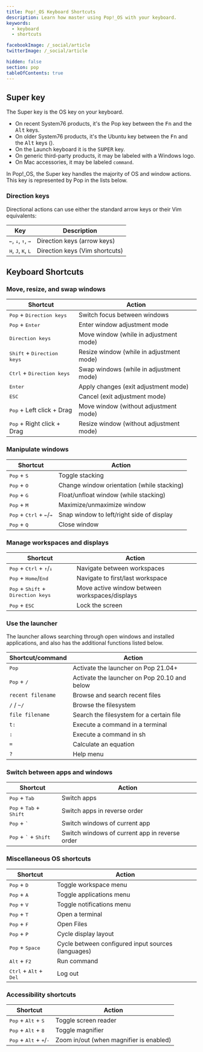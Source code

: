```yaml
---
title: Pop!_OS Keyboard Shortcuts
description: Learn how master using Pop!_OS with your keyboard.
keywords:
  - keyboard
  - shortcuts

facebookImage: /_social/article
twitterImage: /_social/article

hidden: false
section: pop
tableOfContents: true
---
```


## Super key

The Super key is the OS key on your keyboard.

- On recent System76 products, it's the Pop key between the <kbd>Fn</kbd> and the <kbd>Alt</kbd> keys.
- On older System76 products, it's the Ubuntu key between the <kbd>Fn</kbd> and the <kbd>Alt</kbd> keys (<kbd><font-awesome-icon :icon="['fab', 'ubuntu']"></font-awesome-icon></kbd>).
- On the Launch keyboard it is the <kbd>SUPER</kbd> key.
- On generic third-party products, it may be labeled with a Windows logo.
- On Mac accessories, it may be labeled `command`.

In Pop!\_OS, the Super key handles the majority of OS and window actions. This key is represented by Pop in the lists below.

### Direction keys

Directional actions can use either the standard arrow keys or their Vim equivalents:

| Key                                                    | Description                    |
| ------------------------------------------------------ | ------------------------------ |
| <kbd>←</kbd>, <kbd>↓</kbd>, <kbd>↑</kbd>, <kbd>→</kbd> | Direction keys (arrow keys)    |
| <kbd>H</kbd>, <kbd>J</kbd>, <kbd>K</kbd>, <kbd>L</kbd> | Direction keys (Vim shortcuts) |

## Keyboard Shortcuts

### Move, resize, and swap windows

| Shortcut                                                                | Action                                   |
| ----------------------------------------------------------------------- | ---------------------------------------- |
| <kbd>Pop</kbd></kbd> + <kbd>Direction keys</kbd>                        | Switch focus between windows             |
| <kbd>Pop</kbd> + <kbd>Enter</kbd>                                       | Enter window adjustment mode             |
| <kbd>Direction keys</kbd>                                               | Move window (while in adjustment mode)   |
| <kbd>Shift</kbd> + <kbd>Direction keys</kbd>                            | Resize window (while in adjustment mode) |
| <kbd>Ctrl</kbd> + <kbd>Direction keys</kbd>                             | Swap windows (while in adjustment mode)  |
| <kbd>Enter</kbd>                                                        | Apply changes (exit adjustment mode)     |
| <kbd>ESC</kbd>                                                          | Cancel (exit adjustment mode)            |
| <kbd>Pop</kbd> + Left click + Drag                                      | Move window (without adjustment mode)    |
| <kbd>Pop</kbd> + Right click + Drag                                     | Resize window (without adjustment mode)  |

### Manipulate windows

| Shortcut                                                                                  | Action                                     |
| ----------------------------------------------------------------------------------------- | ------------------------------------------ |
| <kbd>Pop</kbd> + <kbd>S</kbd>                                                             | Toggle stacking                            |
| <kbd>Pop</kbd> + <kbd>O</kbd>                                                             | Change window orientation (while stacking) |
| <kbd>Pop</kbd> + <kbd>G</kbd>                                                             | Float/unfloat window (while stacking)      |
| <kbd>Pop</kbd> + <kbd>M</kbd>                                                             | Maximize/unmaximize window                 |
| <kbd>Pop</kbd> + <kbd>Ctrl</kbd> + <kbd>←</kbd>/<kbd>→</kbd>                              | Snap window to left/right side of display  |
| <kbd>Pop</kbd> + <kbd>Q</kbd>                                                             | Close window                               |

### Manage workspaces and displays

| Shortcut                                                                                   | Action                                         |
| ------------------------------------------------------------------------------------------ | ---------------------------------------------- |
| <kbd>Pop</kbd> + <kbd>Ctrl</kbd> + <kbd>↑</kbd>/<kbd>↓</kbd>                               | Navigate between workspaces                    |
| <kbd>Pop</kbd> + <kbd>Home</kbd>/<kbd>End</kbd>                                            | Navigate to first/last workspace               |
| <kbd>Pop</kbd> + <kbd>Shift</kbd> + <kbd>Direction keys</kbd>                              | Move active window between workspaces/displays |
| <kbd>Pop</kbd> + <kbd>ESC</kbd>                                                            | Lock the screen                                |

### Use the launcher

The launcher allows searching through open windows and installed applications, and also has the additional functions listed below.

| Shortcut/command                                           | Action                          |
| ---------------------------------------------------------- | ------------------------------- |
| <kbd>Pop</kbd>                                         | Activate the launcher on Pop 21.04+ |
| <kbd>Pop</kbd> + <kbd>/</kbd>                 | Activate the launcher on Pop 20.10 and below |
| `recent filename`                                          | Browse and search recent files  |
| `/` / `~/`                                                 | Browse the filesystem           |
| `file filename`                                            | Search the filesystem for a certain file |
| `t:`                                                       | Execute a command in a terminal |
| `:`                                                        | Execute a command in sh         |
| `=`                                                        | Calculate an equation           |
| `?`                                                        | Help menu                       |

### Switch between apps and windows

| Shortcut                                                                        | Action                                         |
| ------------------------------------------------------------------------------- | ---------------------------------------------- |
| <kbd>Pop</kbd> + <kbd>Tab</kbd>                                                 | Switch apps                                    |
| <kbd>Pop</kbd> + <kbd>Tab</kbd> + <kbd>Shift</kbd>                              | Switch apps in reverse order                   |
| <kbd>Pop</kbd> + <kbd>`</kbd>                                                   | Switch windows of current app                  |
| <kbd>Pop</kbd> + <kbd>`</kbd> + <kbd>Shift</kbd>                                | Switch windows of current app in reverse order |

### Miscellaneous OS shortcuts

| Shortcut                                                       | Action                                             |
| -------------------------------------------------------------- | -------------------------------------------------- |
| <kbd>Pop</kbd> + <kbd>D</kbd>                                  | Toggle workspace menu                              |
| <kbd>Pop</kbd> + <kbd>A</kbd>                                  | Toggle applications menu                           |
| <kbd>Pop</kbd> + <kbd>V</kbd>                                  | Toggle notifications menu                          |
| <kbd>Pop</kbd> + <kbd>T</kbd>                                  | Open a terminal                                    |
| <kbd>Pop</kbd> + <kbd>F</kbd>                                  | Open Files                                         |
| <kbd>Pop</kbd> + <kbd>P</kbd>                                  | Cycle display layout                               |
| <kbd>Pop</kbd> + <kbd>Space</kbd>                              | Cycle between configured input sources (languages) |
| <kbd>Alt</kbd> + <kbd>F2</kbd>                                 | Run command                                        |
| <kbd>Ctrl</kbd> + <kbd>Alt</kbd> + <kbd>Del</kbd>              | Log out                                            |

### Accessibility shortcuts

| Shortcut                                                                                 | Action                                  |
| ---------------------------------------------------------------------------------------- | --------------------------------------- |
| <kbd>Pop</kbd> + <kbd>Alt</kbd> + <kbd>S</kbd>                                           | Toggle screen reader                    |
| <kbd>Pop</kbd> + <kbd>Alt</kbd> + <kbd>8</kbd>                                           | Toggle magnifier                        |
| <kbd>Pop</kbd> + <kbd>Alt</kbd> + <kbd>+</kbd>/<kbd>-</kbd>                              | Zoom in/out (when magnifier is enabled) |
